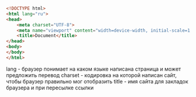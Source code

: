 ```html
<!DOCTYPE html>
<html lang="ru">
<head>
    <meta charset="UTF-8">
    <meta name="viewport" content="width=device-width, initial-scale=1.0">
    <title>Document</title>
</head>
<body>
</body>
</html>
```


lang - браузер понимает на каком языке написана страница и может предложить перевод
charset - кодировка на которой написан сайт, чтобы браузер правильно мог отобразить
title - имя сайта для закладок браузера и при пересылке ссылки